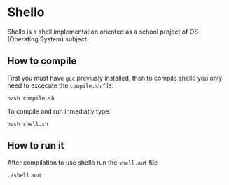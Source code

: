# Shello

Shello is a shell implementation oriented as a school project of OS (Operating System) subject.

## How to compile

First you must have `gcc` previusly installed, then to compile shello you only need to excecute the `compile.sh` file:
```console
bash compile.sh
```

To compile and run inmediatly type:
```console
bash shell.sh
```

## How to run it

After compilation to use shello run the `shell.out` file
```console
./shell.out
```
